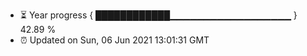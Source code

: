 - ⏳ Year progress { ████████████▁▁▁▁▁▁▁▁▁▁▁▁▁▁▁▁▁▁ } 42.89 %
- ⏰ Updated on Sun, 06 Jun 2021 13:01:31 GMT

